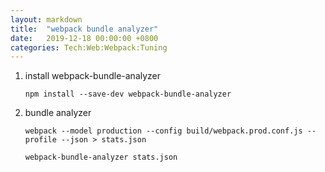```yaml
---
layout: markdown
title:  "webpack bundle analyzer"
date:   2019-12-18 00:00:00 +0800
categories: Tech:Web:Webpack:Tuning
---
```


1. install webpack-bundle-analyzer
   ```
   npm install --save-dev webpack-bundle-analyzer
   ```
   
1. bundle analyzer
   ```
   webpack --model production --config build/webpack.prod.conf.js --profile --json > stats.json

   webpack-bundle-analyzer stats.json
   ```
